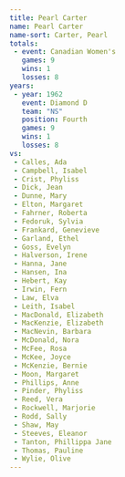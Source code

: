 ```yaml
---
title: Pearl Carter
name: Pearl Carter
name-sort: Carter, Pearl
totals:
 - event: Canadian Women's
   games: 9
   wins: 1
   losses: 8
years:
 - year: 1962
   event: Diamond D
   team: "NS"
   position: Fourth
   games: 9
   wins: 1
   losses: 8
vs:
 - Calles, Ada
 - Campbell, Isabel
 - Crist, Phyliss
 - Dick, Jean
 - Dunne, Mary
 - Elton, Margaret
 - Fahrner, Roberta
 - Fedoruk, Sylvia
 - Frankard, Genevieve
 - Garland, Ethel
 - Goss, Evelyn
 - Halverson, Irene
 - Hanna, Jane
 - Hansen, Ina
 - Hebert, Kay
 - Irwin, Fern
 - Law, Elva
 - Leith, Isabel
 - MacDonald, Elizabeth
 - MacKenzie, Elizabeth
 - MacNevin, Barbara
 - McDonald, Nora
 - McFee, Rosa
 - McKee, Joyce
 - McKenzie, Bernie
 - Moon, Margaret
 - Phillips, Anne
 - Pinder, Phyliss
 - Reed, Vera
 - Rockwell, Marjorie
 - Rodd, Sally
 - Shaw, May
 - Steeves, Eleanor
 - Tanton, Phillippa Jane
 - Thomas, Pauline
 - Wylie, Olive
---
```

